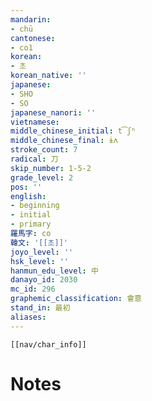 ```yaml
---
mandarin:
- chū
cantonese:
- co1
korean:
- 초
korean_native: ''
japanese:
- SHO
- SO
japanese_nanori: ''
vietnamese:
middle_chinese_initial: t͡ʃʰ
middle_chinese_final: ɨʌ
stroke_count: 7
radical: 刀
skip_number: 1-5-2
grade_level: 2
pos: ''
english:
- beginning
- initial
- primary
羅馬字: co
韓文: '[[초]]'
joyo_level: ''
hsk_level: ''
hanmun_edu_level: 中
danayo_id: 2030
mc_id: 296
graphemic_classification: 會意
stand_in: 最初
aliases:
---
```

```meta-bind-embed
[[nav/char_info]]
```

# Notes
